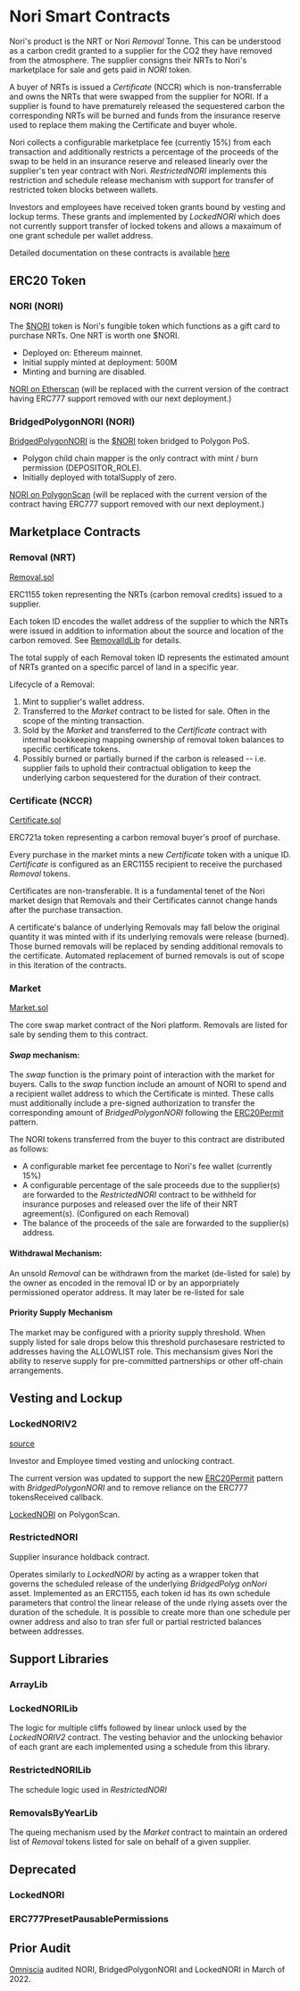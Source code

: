 # Nori Smart Contracts

Nori's product is the NRT or Nori _Removal_ Tonne. This can be understood
as a carbon credit granted to a supplier for the CO2 they have removed from
the atmosphere.
The supplier consigns their NRTs to Nori's marketplace for sale and gets paid in _NORI_ token.

A buyer of NRTs is issued a _Certificate_
(NCCR) which is non-transferrable and owns the NRTs that were swapped from
the supplier for NORI. If a supplier is found to have prematurely released the
sequestered carbon the corresponding NRTs will be burned and funds from the insurance
reserve used to replace them making the Certificate and buyer whole.

Nori collects a configurable marketplace fee (currently 15%) from each transaction
and additionally restricts a percentage of the proceeds of the swap to be held
in an insurance reserve and released linearly over the supplier's ten year contract
with Nori. _RestrictedNORI_ implements this restriction and schedule release mechanism
with support for transfer of restricted token blocks between wallets.

Investors and employees have received token grants bound by vesting and lockup
terms. These grants and implemented by _LockedNORI_ which does not currently support
transfer of locked tokens and allows a maxaimum of one grant schedule per wallet address.

Detailed documentation on these contracts is available [here](../docs)

## ERC20 Token

### NORI (NORI)

The [$NORI](./NORI.sol) token is Nori's fungible token which functions as a gift card to purchase NRTs. One NRT is worth one $NORI.

- Deployed on: Ethereum mainnet.
- Initial supply minted at deployment: 500M
- Minting and burning are disabled.

[NORI on Etherscan](https://etherscan.io/token/0x961760ad1bed52bf4d79aa4b1558e7f9d72071e4) (will be replaced with the current version of the contract having ERC777 support removed with our next deployment.)

### BridgedPolygonNORI (NORI)

[BridgedPolygonNORI](./BridgedPolygonNORI.sol) is the [$NORI](./NORI.sol) token bridged to Polygon PoS.

- Polygon child chain mapper is the only contract with mint / burn permission (DEPOSITOR_ROLE).
- Initially deployed with totalSupply of zero.

[NORI on PolygonScan](https://polygonscan.com/token/0x8cf6e82919f69ae382def8f94e581a43ce1e70c1) (will be replaced with the current version of the contract having ERC777 support removed with our next deployment.)

## Marketplace Contracts

### Removal (NRT)

[Removal.sol](./Removal.sol)

ERC1155 token representing the NRTs (carbon removal credits) issued to a supplier.

Each token ID encodes the wallet address of the supplier to which the NRTs were issued in addition to information about the source and location of the carbon removed. See [RemovalIdLib](./RemovalIdLib.sol) for details.

The total supply of each Removal token ID represents the estimated amount of NRTs granted on a specific parcel of land in a specific year.

Lifecycle of a Removal:

1. Mint to supplier's wallet address.
2. Transferred to the _Market_ contract to be listed for sale. Often in the scope of the minting transaction.
3. Sold by the _Market_ and transferred to the _Certificate_ contract with internal bookkeeping mapping ownership of removal token balances to specific certificate tokens.
4. Possibly burned or partially burned if the carbon is released -- i.e. supplier fails to uphold their contractual obligation to keep the underlying carbon sequestered for the duration of their contract.

### Certificate (NCCR)

[Certificate.sol](./Certificate.sol)

ERC721a token representing a carbon removal buyer's proof of purchase.

Every purchase in the market mints a new _Certificate_ token with a unique ID. _Certificate_ is configured as an ERC1155 recipient to receive the purchased _Removal_ tokens.

Certificates are non-transferable. It is a fundamental tenet of the Nori market design that Removals and their Certificates cannot change hands after the purchase transaction.

A certificate's balance of underlying Removals may fall below the original quantity it was minted with if its underlying removals were release (burned). Those burned removals will be replaced by sending additional removals to the certificate. Automated replacement of burned removals is out of scope in this iteration of the contracts.

### Market

[Market.sol](./Market.sol)

The core swap market contract of the Nori platform. Removals are listed for sale by sending them to this contract.

#### _Swap_ mechanism:

The _swap_ function is the primary point of interaction with the market for buyers. Calls to the _swap_ function include an amount of NORI to spend and a recipient wallet address to which the Certificate is minted. These calls must additionally include a pre-signed authorization to transfer the corresponding amount of _BridgedPolygonNORI_ following the [ERC20Permit](https://github.com/OpenZeppelin/openzeppelin-contracts/blob/master/contracts/token/ERC20/extensions/draft-ERC20Permit.sol) pattern.

The NORI tokens transferred from the buyer to this contract are distributed as follows:

- A configurable market fee percentage to Nori's fee wallet (currently 15%)
- A configurable percentage of the sale proceeds due to the supplier(s) are forwarded to the _RestrictedNORI_ contract to be withheld for insurance purposes and released over the life of their NRT agreement(s). (Configured on each Removal)
- The balance of the proceeds of the sale are forwarded to the supplier(s) address.

#### Withdrawal Mechanism:

An unsold _Removal_ can be withdrawn from the market (de-listed for sale) by the owner as encoded in the removal ID or by an apporpriately permissioned operator address. It may later be re-listed for sale

#### Priority Supply Mechanism

The market may be configured with a priority supply threshold. When supply listed for sale drops below this threshold purchasesare restricted to addresses having the ALLOWLIST role. This mechansism gives Nori the ability to reserve supply for pre-committed partnerships or other off-chain arrangements.

## Vesting and Lockup

### LockedNORIV2

[source](./LockedNORIV2.sol)

Investor and Employee timed vesting and unlocking contract.

The current version was updated to support the new [ERC20Permit](https://github.com/OpenZeppelin/openzeppelin-contracts/blob/master/contracts/token/ERC20/extensions/draft-ERC20Permit.sol) pattern with _BridgedPolygonNORI_ and to remove reliance on the ERC777 tokensReceived callback.

[LockedNORI](https://polygonscan.com/token/0xccfffa6c2a030821331cc113b63babdc60bff82a) on PolygonScan.

### RestrictedNORI

Supplier insurance holdback contract.

Operates similarly to _LockedNORI_ by acting as a wrapper token that governs the scheduled release of the underlying _BridgedPolyg
onNori_ asset. Implemented as an ERC1155, each token id has its own schedule parameters that control the linear release of the unde
rlying assets over the duration of the schedule. It is possible to create more than one schedule per owner address and also to tran
sfer full or partial restricted balances between addresses.

## Support Libraries

### ArrayLib

### LockedNORILib

The logic for multiple cliffs followed by linear unlock used by the _LockedNORIV2_ contract. The vesting behavior and the unlocking behavior of each grant are each implemented using a schedule from this library.

### RestrictedNORILib

The schedule logic used in _RestrictedNORI_

### RemovalsByYearLib

The queing mechanism used by the _Market_ contract to maintain an ordered list of _Removal_ tokens listed for sale on behalf of a given supplier.

## Deprecated

### LockedNORI

### ERC777PresetPausablePermissions

## Prior Audit

[Omniscia](https://omniscia.io/nori-multiple-token-implementations/) audited NORI, BridgedPolygonNORI and LockedNORI in March of 2022.
